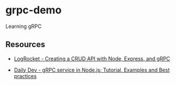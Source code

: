 # grpc-demo

Learning gRPC

## Resources

- [LogRocket - Creating a CRUD API with Node, Express, and gRPC](https://blog.logrocket.com/creating-a-crud-api-with-node-express-and-grpc/)

- [Daily Dev - gRPC service in Node.js: Tutorial, Examples and Best practices](https://daily.dev/blog/build-a-grpc-service-in-nodejs)
